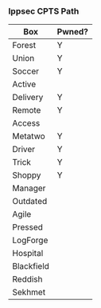 ### Ippsec CPTS Path

| Box        | Pwned? |
| ---------- | ------ |
| Forest     | Y      |
| Union      | Y      |
| Soccer     | Y      |
| Active     |        |
| Delivery   | Y      |
| Remote     | Y      |
| Access     |        |
| Metatwo    | Y      |
| Driver     | Y      |
| Trick      | Y      |
| Shoppy     | Y      |
| Manager    |        |
| Outdated   |        |
| Agile      |        |
| Pressed    |        |
| LogForge   |        |
| Hospital   |        |
| Blackfield |        |
| Reddish    |        |
| Sekhmet    |        |
